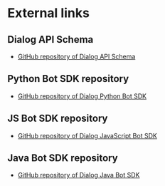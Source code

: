 # External links

## Dialog API Schema
* [GitHub repository of Dialog API Schema](https://github.com/dialogs/api-schema)

## Python Bot SDK repository
* [GitHub repository of Dialog Python Bot SDK](https://github.com/dialogs/python-bot-sdk)

## JS Bot SDK repository
* [GitHub repository of Dialog JavaScript Bot SDK](https://github.com/dialogs/js-bot-sdk)

## Java Bot SDK repository
* [GitHub repository of Dialog Java Bot SDK](https://github.com/dialogs/java-bot-sdk)
